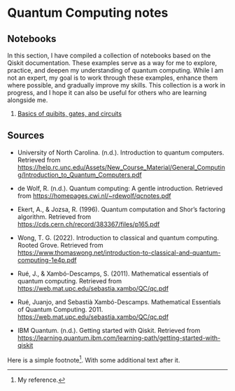 # Quantum Computing notes




## Notebooks
In this section, I have compiled a collection of notebooks based on the Qiskit documentation. These examples serve as a way for me to explore, practice, and deepen my understanding of quantum computing. While I am not an expert, my goal is to work through these examples, enhance them where possible, and gradually improve my skills. This collection is a work in progress, and I hope it can also be useful for others who are learning alongside me.

1. [Basics of quibits, gates, and circuits](notebooks/01_notebook.ipynb)




## Sources

- University of North Carolina. (n.d.). Introduction to quantum computers. Retrieved from https://help.rc.unc.edu/Assets/New_Course_Material/General_Computing/Introduction_to_Quantum_Computers.pdf
- de Wolf, R. (n.d.). Quantum computing: A gentle introduction. Retrieved from https://homepages.cwi.nl/~rdewolf/qcnotes.pdf
- Ekert, A., & Jozsa, R. (1996). Quantum computation and Shor’s factoring algorithm. Retrieved from https://cds.cern.ch/record/383367/files/p165.pdf
- Wong, T. G. (2022). Introduction to classical and quantum computing. Rooted Grove. Retrieved from https://www.thomaswong.net/introduction-to-classical-and-quantum-computing-1e4p.pdf
- Rué, J., & Xambó-Descamps, S. (2011). Mathematical essentials of quantum computing. Retrieved from https://web.mat.upc.edu/sebastia.xambo/QC/qc.pdf
- Rué, Juanjo, and Sebastià Xambó-Descamps. Mathematical Essentials of Quantum Computing. 2011. https://web.mat.upc.edu/sebastia.xambo/QC/qc.pdf



- IBM Quantum. (n.d.). Getting started with Qiskit. Retrieved from https://learning.quantum.ibm.com/learning-path/getting-started-with-qiskit



Here is a simple footnote[^1]. With some additional text after it.

[^1]: My reference.
